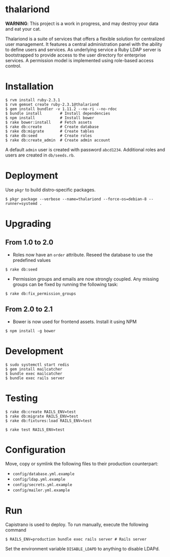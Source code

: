 # thalariond

**WARNING**: This project is a work in progress, and may destroy your data and eat your cat.

Thalariond is a suite of services that offers a flexible solution for centralized user management. It features a central administration panel with the ability to define users and services. As underlying service a Ruby LDAP server is bootstrapped to provide access to the user directory for enterprise services.
A permission model is implemented using role-based access control.

# Installation

```
$ rvm install ruby-2.3.1
$ rvm gemset create ruby-2.3.1@thalariond
$ gem install bundler -v 1.11.2 --no-ri --no-rdoc
$ bundle install        # Install dependencies
$ npm install           # Install bower
$ rake bower:install    # Fetch assets
$ rake db:create        # Create database
$ rake db:migrate       # Create tables
$ rake db:seed          # Create roles
$ rake db:create_admin  # Create admin account
```

A default `admin` user is created with password `abcd1234`. Additional roles and users are created in `db/seeds.rb`.

# Deployment

Use `pkgr` to build distro-specific packages.

```
$ pkgr package --verbose --name=thalariond --force-os=debian-8 --runner=systemd .
```

# Upgrading

## From 1.0 to 2.0

- Roles now have an `order` attribute. Reseed the database to use the predefined values

```
$ rake db:seed
```

- Permission groups and emails are now strongly coupled. Any missing groups can be fixed by running the following task:

```
$ rake db:fix_permission_groups
```

## From 2.0 to 2.1

- Bower is now used for frontend assets. Install it using NPM

```
$ npm install -g bower
```

# Development

```
$ sudo systemctl start redis
$ gem install mailcatcher
$ bundle exec mailcatcher
$ bundle exec rails server
```

# Testing

```
$ rake db:create RAILS_ENV=test
$ rake db:migrate RAILS_ENV=test
$ rake db:fixtures:load RAILS_ENV=test

$ rake test RAILS_ENV=test
```

# Configuration

Move, copy or symlink the following files to their production counterpart:

- `config/database.yml.example`
- `config/ldap.yml.example`
- `config/secrets.yml.example`
- `config/mailer.yml.example`

# Run

Capistrano is used to deploy.
To run manually, execute the following command

```
$ RAILS_ENV=production bundle exec rails server # Rails server
```

Set the environment variable `DISABLE_LDAPD` to anything to disable LDAPd.

